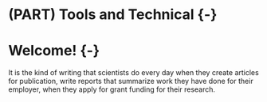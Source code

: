 # (PART) Tools and Technical {-}
# Welcome! {-}

It is the kind of writing that scientists do every day when they create articles for publication, write reports that summarize work they have done for their employer, when they apply for grant funding for their research.

